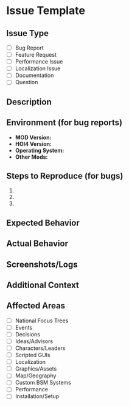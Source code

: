 # Issue Template

## Issue Type
- [ ] Bug Report
- [ ] Feature Request
- [ ] Performance Issue
- [ ] Localization Issue
- [ ] Documentation
- [ ] Question

## Description
<!-- Provide a clear and concise description -->

## Environment (for bug reports)
- **MOD Version:** 
- **HOI4 Version:** 
- **Operating System:** 
- **Other Mods:** 

## Steps to Reproduce (for bugs)
1. 
2. 
3. 

## Expected Behavior
<!-- What should happen -->

## Actual Behavior
<!-- What actually happened -->

## Screenshots/Logs
<!-- If applicable, add screenshots or error logs -->

## Additional Context
<!-- Any other relevant information -->

## Affected Areas
<!-- Check all that apply -->
- [ ] National Focus Trees
- [ ] Events
- [ ] Decisions
- [ ] Ideas/Advisors
- [ ] Characters/Leaders
- [ ] Scripted GUIs
- [ ] Localization
- [ ] Graphics/Assets
- [ ] Map/Geography
- [ ] Custom BSM Systems
- [ ] Performance
- [ ] Installation/Setup